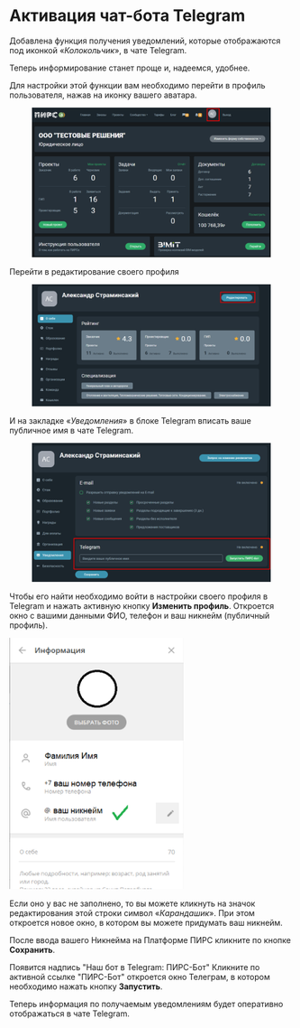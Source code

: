 # Активация чат-бота Telegram

Добавлена функция получения уведомлений, которые отображаются под иконкой «_Колокольчик_», в чате Telegram.

Теперь информирование станет проще и, надеемся, удобнее.

Для настройки этой функции вам необходимо перейти в профиль пользователя, нажав на иконку вашего аватара.

<figure><img src="../../.gitbook/assets/image (796).png" alt=""><figcaption></figcaption></figure>

Перейти в редактирование своего профиля&#x20;

<figure><img src="../../.gitbook/assets/image (797).png" alt=""><figcaption></figcaption></figure>

И на закладке «_Уведомления_» в блоке Telegram вписать ваше публичное имя в чате Telegram.

<figure><img src="../../.gitbook/assets/image (976).png" alt=""><figcaption></figcaption></figure>

Чтобы его найти необходимо войти в настройки своего профиля в Telegram и нажать активную кнопку **Изменить профиль**. Откроется окно с вашими данными ФИО, телефон и ваш никнейм (публичный профиль).

<img src="../../.gitbook/assets/image (701).png" alt="" data-size="original">

Если оно у вас не заполнено, то вы можете кликнуть на значок редактирования этой строки символ «_Карандашик_». При этом откроется новое окно, в котором вы можете придумать ваш никнейм.

После ввода вашего Никнейма на Платформе ПИРС кликните по кнопке **Сохранить**.

Появится надпись "Наш бот в Telegram: ПИРС-Бот" Кликните по активной ссылке "ПИРС-Бот" откроется окно Телеграм, в котором необходимо нажать кнопку **Запустить**.

Теперь информация по получаемым уведомлениям будет оперативно отображаться в чате Telegram.
